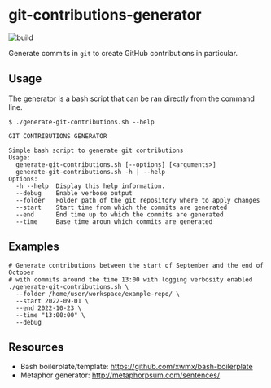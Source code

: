 # git-contributions-generator
![build](https://github.com/zlig/git-contributions-generator/actions/workflows/shellcheck.yml/badge.svg)

Generate commits in `git` to create GitHub contributions in particular.

## Usage

The generator is a bash script that can be ran directly from the command line.

```
$ ./generate-git-contributions.sh --help

GIT CONTRIBUTIONS GENERATOR

Simple bash script to generate git contributions
Usage:
  generate-git-contributions.sh [--options] [<arguments>]
  generate-git-contributions.sh -h | --help
Options:
  -h --help  Display this help information.
  --debug    Enable verbose output
  --folder   Folder path of the git repository where to apply changes
  --start    Start time from which the commits are generated
  --end      End time up to which the commits are generated
  --time     Base time aroun which commits are generated
```

## Examples

```
# Generate contributions between the start of September and the end of October
# with commits around the time 13:00 with logging verbosity enabled
./generate-git-contributions.sh \
  --folder /home/user/workspace/example-repo/ \
  --start 2022-09-01 \
  --end 2022-10-23 \
  --time "13:00:00" \
  --debug
```

## Resources

- Bash boilerplate/template: https://github.com/xwmx/bash-boilerplate
- Metaphor generator: http://metaphorpsum.com/sentences/
